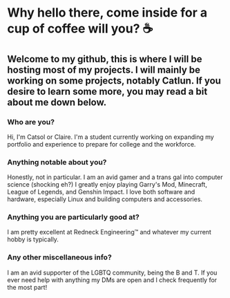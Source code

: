 # Why hello there, come inside for a cup of coffee will you? ☕



## Welcome to my github, this is where I will be hosting most of my projects. I will mainly be working on some projects, notably Catlun. If you desire to learn some more, you may read a bit about me down below.



### Who are you?
Hi, I'm Catsol or Claire. I'm a student currently working on expanding my portfolio and experience to prepare for college and the workforce.

### Anything notable about you?
Honestly, not in particular. I am an avid gamer and a trans gal into computer science (shocking eh?)
I greatly enjoy playing Garry's Mod, Minecraft, League of Legends, and Genshin Impact. I love both software and hardware, especially Linux and building computers and accessories.

### Anything you are particularly good at?
I am pretty excellent at Redneck Engineering™ and whatever my current hobby is typically.

### Any other miscellaneous info?
I am an avid supporter of the LGBTQ community, being the B and T. If you ever need help with anything my DMs are open and I check frequently for the most part!
